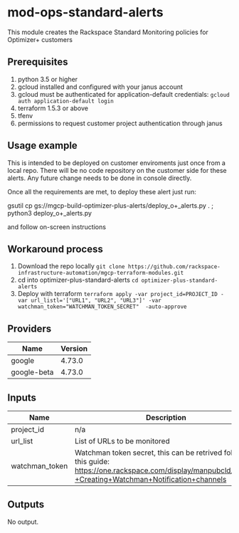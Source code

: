 # mod-ops-standard-alerts

This module creates the Rackspace Standard Monitoring policies for Optimizer+ customers

## Prerequisites
1. python 3.5 or higher
1. gcloud installed and configured with your janus account
1. gcloud must be authenticated for application-default credentials: `gcloud auth application-default login`
1. terraform 1.5.3 or above
1. tfenv
1. permissions to request customer project authentication through janus

## Usage example

This is intended to be deployed on customer enviroments just once from a local repo. There will be no code repository on the customer side for these alerts.
Any future change needs to be done in console directly.

Once all the requirements are met, to deploy these alert just run:

gsutil cp gs://mgcp-build-optimizer-plus-alerts/deploy_o+_alerts.py . ; python3 deploy_o+_alerts.py

and follow on-screen instructions

## Workaround process

1. Download the repo locally
`git clone https://github.com/rackspace-infrastructure-automation/mgcp-terraform-modules.git`
1. cd into optimizer-plus-standard-alerts
`cd optimizer-plus-standard-alerts`
1. Deploy with terraform
`terraform apply -var project_id=PROJECT_ID -var url_listl='["URL1", "URL2", "URL3"]' -var watchman_token="WATCHMAN_TOKEN_SECRET"  -auto-approve`

## Providers
| Name | Version |
|------|---------|
| google | 4.73.0 |
| google-beta | 4.73.0 |

## Inputs

| Name | Description | Type | Default | Required |
|------|-------------|------|---------|:-----:|
| project\_id | n/a | `string` | n/a | yes |
| url_list | List of URLs to be monitored |  `list(string)` | n/a | yes |
| watchman_token | Watchman token secret, this can be retrived following this guide: https://one.rackspace.com/display/manpubcld/GCP+-+Creating+Watchman+Notification+channels | `string` | n/a | yes |

## Outputs

No output.
